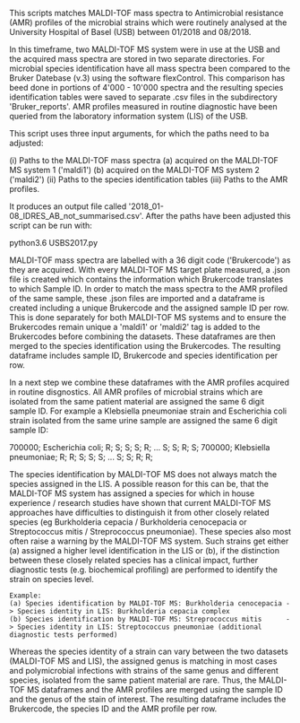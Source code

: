 This scripts matches MALDI-TOF mass spectra to Antimicrobial resistance (AMR) profiles of the microbial strains which were routinely analysed at the University Hospital of Basel (USB) between 01/2018 and 08/2018. 

In this timeframe, two MALDI-TOF MS system were in use at the USB and the acquired mass spectra are stored in two separate directories. 
For microbial species identification have all mass spectra been compared to the Bruker Datebase (v.3) using the software flexControl. This comparison has beed done in portions of 4'000 - 10'000 spectra and the resulting species identification tables were saved to separate .csv files in the subdirectory 'Bruker_reports'. 
AMR profiles measured in routine diagnostic have been queried from the laboratory information system (LIS) of the USB. 

This script uses three input arguments, for which the paths need to ba adjusted: 

(i) Paths to the MALDI-TOF mass spectra
	(a) acquired on the MALDI-TOF MS system 1 ('maldi1')
	(b) acquired on the MALDI-TOF MS system 2 ('maldi2')
(ii) Paths to the species identification tables
(iii) Paths to the AMR profiles. 

It produces an output file called '2018_01-08_IDRES_AB_not_summarised.csv'.
After the paths have been adjusted this script can be run with: 

python3.6 USBS2017.py

MALDI-TOF mass spectra are labelled with a 36 digit code ('Brukercode') as they are acquired. 
With every MALDI-TOF MS target plate measured, a .json file is created which contains the information which Brukercode translates to which Sample ID. 
In order to match the mass spectra to the AMR profiled of the same sample, these .json files are imported and a dataframe is created including a unique Brukercode and the assigned sample ID per row. 
This is done separately for both MALDI-TOF MS systems and to ensure the Brukercodes remain unique a 'maldi1' or 'maldi2' tag is added to the Brukercodes before combining the datasets. 
These dataframes are then merged to the species identification using the Brukercodes. The resulting dataframe includes sample ID, Brukercode and species identification per row. 

In a next step we combine these dataframes with the AMR profiles acquired in routine disgnostics. 
All AMR profiles of microbial strains which are isolated from the same patient material are assigned the same 6 digit sample ID. 
For example a Klebsiella pneumoniae strain and Escherichia coli strain isolated from the same urine sample are assigned the same 6 digit sample ID:

700000; Escherichia coli; 		R; S; S; S; R; ... S; S; R; S;
700000; Klebsiella pneumoniae; 	R; R; S; S; S; ... S; S; R; R;

The species identification by MALDI-TOF MS does not always match the species assigned in the LIS. A possible reason for this can be, that the MALDI-TOF MS system has assigned a species for which in house experience / research studies have shown that current MALDI-TOF MS approaches have difficulties to distinguish it from other closely related species (eg Burkholderia cepacia / Burkholderia cenocepacia or Streptococcus mitis / Streprococcus pneumoniae). 
These species also most often raise a warning by the MALDI-TOF MS system. Such strains get either (a) assigned a higher level identification in the LIS or (b), if the distinction between these closely related species has a clinical impact, further diagnostic tests (e.g. biochemical profiling) are performed to identify the strain on species level.
	
	Example: 
	(a) Species identification by MALDI-TOF MS: Burkholderia cenocepacia -> Species identity in LIS: Burkholderia cepacia complex
	(b) Species identification by MALDI-TOF MS: Streprococcus mitis 	 -> Species identity in LIS: Streptococcus pneumoniae (additional diagnostic tests performed)
	
Whereas the species identity of a strain can vary between the two datasets (MALDI-TOF MS and LIS), the assigned genus is matching in most cases and polymicrobial infections with strains of the same genus and different species, isolated from the same patient material are rare. 
Thus, the MALDI-TOF MS dataframes and the AMR profiles are merged using the sample ID and the genus of the stain of interest. 
The resulting dataframe includes the Brukercode, the species ID and the AMR profile per row. 